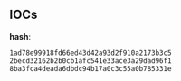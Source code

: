 
## IOCs

__hash__:

```text
1ad78e99918fd66ed43d42a93d2f910a2173b3c5
2becd32162b2b0cb1afc541e33ace3a29dad96f1
8ba3fca4deada6dbdc94b17a0c3c55a0b785331e
```